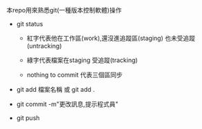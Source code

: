 本repo用來熟悉git(一種版本控制軟體)操作

- git status

  - 紅字代表他在工作區(work),還沒進追蹤區(staging) 也未受追蹤(untracking)

  - 綠字代表檔案在staging 受追蹤(tracking)

  - nothing to commit 代表三個區同步

- git add 檔案名稱 或 git add .

- git commit -m"更改訊息,提示程式員"

- git push
